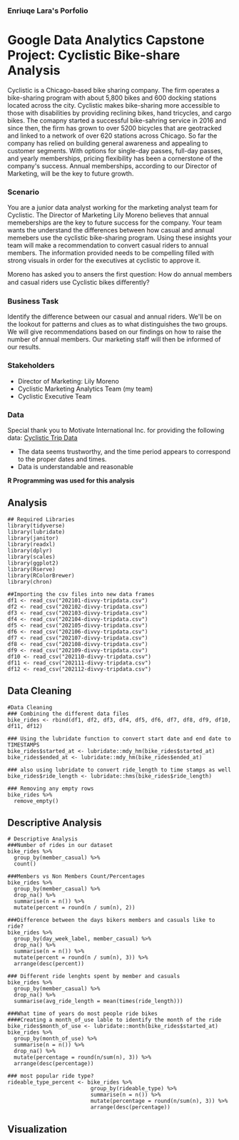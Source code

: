 ### Enriuqe Lara's Porfolio

# Google Data Analytics Capstone Project: Cyclistic Bike-share Analysis
Cyclistic is a Chicago-based bike sharing company. The firm operates a bike-sharing program with about 5,800 bikes and 600 docking stations located across the city. Cyclistic makes bike-sharing more accessible to those with disabilities by providing reclining bikes, hand tricycles, and cargo bikes. The comapny started a successful bike-sahring service in 2016 and since then, the firm has grown to over 5200 bicycles that are geotracked and linked to a network of over 620 stations across Chicago. So far the company has relied on building general awareness and appealing to customer segments. With options for single-day passes, full-day passes, and yearly memberships, pricing flexibility has been a cornerstone of the company's success. Annual memberships, according to our Director of Marketing, will be the key to future growth.

### Scenario
You are a junior data analyst working for the marketing analyst team for Cyclistic. The Director of Marketing Lily Moreno believes that annual memeberships are the key to future success for the company. Your team wants the understand the differences between how casual and annual memebers use the cyclistic bike-sharing program. Using these insights your team will make a recommendation to convert casual riders to annual members. The information provided needs to be compelling filled with strong visuals in order for the executives at cyclistic to approve it. 

Moreno has asked you to ansers the first question: How do annual members and casual riders use Cyclistic bikes diﬀerently?


### Business Task
Identify the difference between our casual and annual riders. We'll be on the lookout for patterns and clues as to what distinguishes the two groups. We will give recommendations based on our findings on how to raise the number of annual members. Our marketing staff will then be informed of our results.

### Stakeholders
- Director of Marketing: Lily Moreno
- Cyclistic Marketing Analytics Team (my team)
- Cyclistic Executive Team 

### Data
Special thank you to Motivate International Inc. for providing the following data:
[Cyclistic Trip Data](https://divvy-tripdata.s3.amazonaws.com/index.html)
- The data seems trustworthy, and the time period appears to correspond to the proper dates and times.
- Data is understandable and reasonable

**R Programming was used for this analysis**

## Analysis
```{r}
## Required Libraries
library(tidyverse)
library(lubridate)
library(janitor)
library(readxl)
library(dplyr)
library(scales) 
library(ggplot2)
library(Rserve)
library(RColorBrewer)
library(chron)
```

```{r}
##Importing the csv files into new data frames
df1 <- read_csv("202101-divvy-tripdata.csv")
df2 <- read_csv("202102-divvy-tripdata.csv")
df3 <- read_csv("202103-divvy-tripdata.csv")
df4 <- read_csv("202104-divvy-tripdata.csv")
df5 <- read_csv("202105-divvy-tripdata.csv")
df6 <- read_csv("202106-divvy-tripdata.csv")
df7 <- read_csv("202107-divvy-tripdata.csv")
df8 <- read_csv("202108-divvy-tripdata.csv")
df9 <- read_csv("202109-divvy-tripdata.csv")
df10 <- read_csv("202110-divvy-tripdata.csv")
df11 <- read_csv("202111-divvy-tripdata.csv")
df12 <- read_csv("202112-divvy-tripdata.csv")
```

## Data Cleaning
```{r}
#Data Cleaning 
### Combining the different data files
bike_rides <- rbind(df1, df2, df3, df4, df5, df6, df7, df8, df9, df10, df11, df12)

### Using the lubridate function to convert start date and end date to TIMESTAMPS
bike_rides$started_at <- lubridate::mdy_hm(bike_rides$started_at)
bike_rides$ended_at <- lubridate::mdy_hm(bike_rides$ended_at)

### also using lubridate to convert ride_length to time stamps as well
bike_rides$ride_length <- lubridate::hms(bike_rides$ride_length)

### Removing any empty rows
bike_rides %>%
  remove_empty()

```

## Descriptive Analysis
```{r}
# Descriptive Analysis
###Number of rides in our dataset
bike_rides %>% 
  group_by(member_casual) %>% 
  count()

###Members vs Non Members Count/Percentages
bike_rides %>% 
  group_by(member_casual) %>% 
  drop_na() %>% 
  summarise(n = n()) %>% 
  mutate(percent = round(n / sum(n), 2))

###Difference between the days bikers members and casuals like to ride?
bike_rides %>% 
  group_by(day_week_label, member_casual) %>% 
  drop_na() %>% 
  summarise(n = n()) %>% 
  mutate(percent = round(n / sum(n), 3)) %>% 
  arrange(desc(percent))

### Different ride lenghts spent by member and casuals
bike_rides %>%  
  group_by(member_casual) %>% 
  drop_na() %>%  
  summarise(avg_ride_length = mean(times(ride_length)))

###What time of years do most people ride bikes
####Creating a month_of_use lable to identify the month of the ride
bike_rides$month_of_use <- lubridate::month(bike_rides$started_at)
bike_rides %>% 
  group_by(month_of_use) %>% 
  summarise(n = n()) %>% 
  drop_na() %>% 
  mutate(percentage = round(n/sum(n), 3)) %>% 
  arrange(desc(percentage))

### most popular ride type?
rideable_type_percent <- bike_rides %>% 
                          group_by(rideable_type) %>% 
                          summarise(n = n()) %>% 
                          mutate(percentage = round(n/sum(n), 3)) %>% 
                          arrange(desc(percentage))

```

## Visualization






